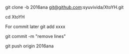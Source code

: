 git clone -b 2016ana git@github.com:syuvivida/XtoYH.git

cd XtoYH


For commit later
git add xxxx

git commit -m "remove lines"

git push origin 2016ana